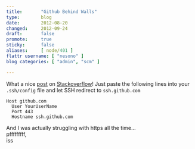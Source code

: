 ```yaml
---
title:       "Github Behind Walls"
type:        blog
date:        2012-08-20
changed:     2012-09-24
draft:       false
promote:     true
sticky:      false
aliases:     [ node/401 ]
flattr username: [ "nesono" ]
blog categories: [ "admin", "scm" ]

---
```


<!--more-->
What a nice [post][1] on [Stackoverflow][2]!
Just paste the following lines into your `.ssh/config` file and let SSH redirect to `ssh.github.com`<!--break-->

	Host github.com
	  User YourUserName
	  Port 443
	  Hostname ssh.github.com

And I was actually struggling with https all the time...  
pfffffffff,  
iss

[1]: http://stackoverflow.com/questions/7953806/github-ssh-via-public-wifi-port-22-blocked "github SSH Via Public Wifi Port 22 Blocked"
[2]: http://stackoverflow.com "Stackoverflow"
